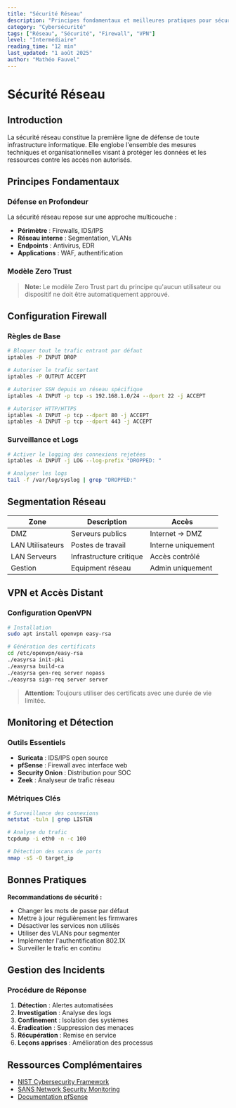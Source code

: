 ```yaml
---
title: "Sécurité Réseau"
description: "Principes fondamentaux et meilleures pratiques pour sécuriser l'infrastructure réseau"
category: "Cybersécurité"
tags: ["Réseau", "Sécurité", "Firewall", "VPN"]
level: "Intermédiaire"
reading_time: "12 min"
last_updated: "1 août 2025"
author: "Mathéo Fauvel"
---
```


# Sécurité Réseau

## Introduction

La sécurité réseau constitue la première ligne de défense de toute infrastructure informatique. Elle englobe l'ensemble des mesures techniques et organisationnelles visant à protéger les données et les ressources contre les accès non autorisés.

## Principes Fondamentaux

### Défense en Profondeur

La sécurité réseau repose sur une approche multicouche :

- **Périmètre** : Firewalls, IDS/IPS
- **Réseau interne** : Segmentation, VLANs
- **Endpoints** : Antivirus, EDR
- **Applications** : WAF, authentification

### Modèle Zero Trust

> **Note:** Le modèle Zero Trust part du principe qu'aucun utilisateur ou dispositif ne doit être automatiquement approuvé.

## Configuration Firewall

### Règles de Base

```bash
# Bloquer tout le trafic entrant par défaut
iptables -P INPUT DROP

# Autoriser le trafic sortant
iptables -P OUTPUT ACCEPT

# Autoriser SSH depuis un réseau spécifique
iptables -A INPUT -p tcp -s 192.168.1.0/24 --dport 22 -j ACCEPT

# Autoriser HTTP/HTTPS
iptables -A INPUT -p tcp --dport 80 -j ACCEPT
iptables -A INPUT -p tcp --dport 443 -j ACCEPT
```

### Surveillance et Logs

```bash
# Activer le logging des connexions rejetées
iptables -A INPUT -j LOG --log-prefix "DROPPED: "

# Analyser les logs
tail -f /var/log/syslog | grep "DROPPED:"
```

## Segmentation Réseau

| Zone | Description | Accès |
|------|-------------|-------|
| DMZ | Serveurs publics | Internet → DMZ |
| LAN Utilisateurs | Postes de travail | Interne uniquement |
| LAN Serveurs | Infrastructure critique | Accès contrôlé |
| Gestion | Equipment réseau | Admin uniquement |

## VPN et Accès Distant

### Configuration OpenVPN

```bash
# Installation
sudo apt install openvpn easy-rsa

# Génération des certificats
cd /etc/openvpn/easy-rsa
./easyrsa init-pki
./easyrsa build-ca
./easyrsa gen-req server nopass
./easyrsa sign-req server server
```

> **Attention:** Toujours utiliser des certificats avec une durée de vie limitée.

## Monitoring et Détection

### Outils Essentiels

- **Suricata** : IDS/IPS open source
- **pfSense** : Firewall avec interface web
- **Security Onion** : Distribution pour SOC
- **Zeek** : Analyseur de trafic réseau

### Métriques Clés

```bash
# Surveillance des connexions
netstat -tuln | grep LISTEN

# Analyse du trafic
tcpdump -i eth0 -n -c 100

# Détection des scans de ports
nmap -sS -O target_ip
```

## Bonnes Pratiques

**Recommandations de sécurité :**

- Changer les mots de passe par défaut
- Mettre à jour régulièrement les firmwares
- Désactiver les services non utilisés
- Utiliser des VLANs pour segmenter
- Implémenter l'authentification 802.1X
- Surveiller le trafic en continu

## Gestion des Incidents

### Procédure de Réponse

1. **Détection** : Alertes automatisées
2. **Investigation** : Analyse des logs
3. **Confinement** : Isolation des systèmes
4. **Éradication** : Suppression des menaces
5. **Récupération** : Remise en service
6. **Leçons apprises** : Amélioration des processus

## Ressources Complémentaires

- [NIST Cybersecurity Framework](https://www.nist.gov/cyberframework)
- [SANS Network Security Monitoring](https://www.sans.org/white-papers/1359/)
- [Documentation pfSense](https://docs.netgate.com/pfsense/) 
